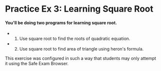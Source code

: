 # Practice Ex 3: Learning Square Root

#### You'll be doing two programs for learning square root.

- 1) Use square root to find the roots of quadratic equation.
- 2) Use square root to find area of triangle using heron's formula.

This exercise was configured in such a way that students may only attempt it 
using the Safe Exam Browser.
